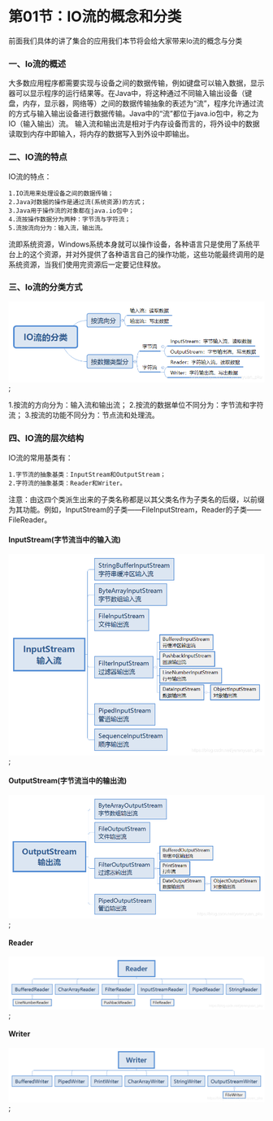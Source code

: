 # 第01节：IO流的概念和分类
前面我们具体的讲了集合的应用我们本节将会给大家带来Io流的概念与分类

### 一、Io流的概述
大多数应用程序都需要实现与设备之间的数据传输，例如键盘可以输入数据，显示器可以显示程序的运行结果等。在Java中，将这种通过不同输入输出设备（键盘，内存，显示器，网络等）之间的数据传输抽象的表述为“流”，程序允许通过流的方式与输入输出设备进行数据传输。Java中的“流”都位于java.io包中，称之为IO（输入输出）流。
输入流和输出流是相对于内存设备而言的，将外设中的数据读取到内存中即输入，将内存的数据写入到外设中即输出。


### 二、IO流的特点
IO流的特点：

    1.IO流用来处理设备之间的数据传输；
    2.Java对数据的操作是通过流(系统资源)的方式；
    3.Java用于操作流的对象都在java.io包中；
    4.流按操作数据分为两种：字节流与字符流；
    5.流按流向分为：输入流，输出流。
流即系统资源，Windows系统本身就可以操作设备，各种语言只是使用了系统平台上的这个资源，并对外提供了各种语言自己的操作功能，这些功能最终调用的是系统资源，当我们使用完资源后一定要记住释放。

### 三、Io流的分类方式
![Images test](../images/08-01_io.png);

1.按流的方向分为：输入流和输出流；
2.按流的数据单位不同分为：字节流和字符流；
3.按流的功能不同分为：节点流和处理流。

### 四、IO流的层次结构
IO流的常用基类有：

    1.字节流的抽象基类：InputStream和OutputStream；
    2.字符流的抽象基类：Reader和Writer。

注意：由这四个类派生出来的子类名称都是以其父类名作为子类名的后缀，以前缀为其功能。例如，InputStream的子类——FileInputStream，Reader的子类——FileReader。

#### InputStream(字节流当中的输入流)
![Images test](../images/08-01_img.png);

#### OutputStream(字节流当中的输出流)
![Images test](../images/08-01_png.png);

#### Reader
![Images test](../images/08-01_tu.png);

#### Writer
![Images test](../images/08-01_tupian.png);
